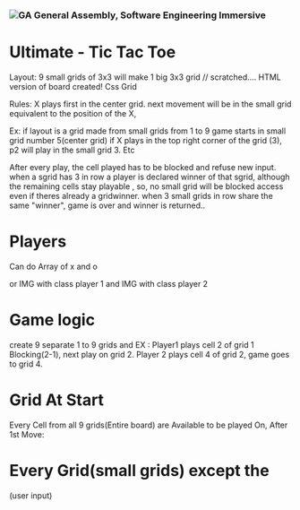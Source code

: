 ### ![GA](https://cloud.githubusercontent.com/assets/40461/8183776/469f976e-1432-11e5-8199-6ac91363302b.png) General Assembly, Software Engineering Immersive

# Ultimate - Tic Tac Toe

Layout: 9 small grids of 3x3 will make 1 big 3x3 grid // scratched....
HTML version of board created!
Css Grid

Rules: X plays first in the center grid.
next movement will be in the small grid equivalent to the position of the X,

Ex: if layout is a grid made from small grids from 1 to 9 game starts in small grid number 5(center grid)
if X plays in the top right corner of the grid (3), p2 will play in the small grid 3.
Etc

After every play, the cell played has to be blocked and refuse new input.
when a sgrid has 3 in row a player is declared winner of that sgrid,
although the remaining cells stay playable , so, no small grid will be blocked access even if theres already a gridwinner.
when 3 small grids in row share the same "winner", game is over and winner is returned..

# Players

Can do Array of x and o

or IMG with class player 1
and IMG with class player 2

# Game logic

create 9 separate 1 to 9 grids and EX : Player1 plays cell 2 of grid 1 Blocking(2-1), next play on grid 2.
Player 2 plays cell 4 of grid 2, game goes to grid 4.

# Grid At Start

Every Cell from all 9 grids(Entire board) are Available to be played On, After 1st Move:

# Every Grid(small grids) except the

(user input)
